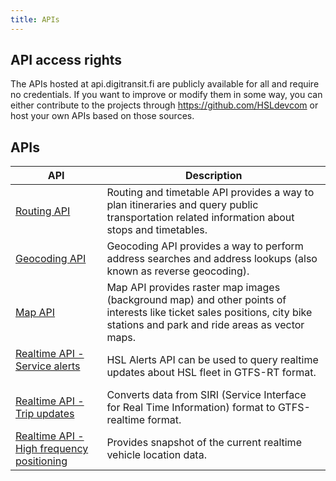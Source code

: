 ```yaml
---
title: APIs
---
```


## API access rights

The APIs hosted at api.digitransit.fi are publicly available for all and require no credentials. If you want to improve or modify them in some way, you can either contribute to the projects through https://github.com/HSLdevcom or host your own APIs based on those sources.

## APIs
| API                                                                             | Description                     |
|---------------------------------------------------------------------------------|---------------------------------|
| [Routing API](./1-routing-api/)                                                 | Routing and timetable API provides a way to plan itineraries and query public transportation related information about stops and timetables.
| [Geocoding API](./2-geocoding-api/)                                             | Geocoding API provides a way to perform address searches and address lookups (also known as reverse geocoding).
| [Map API](./3-map-api/)                                                         | Map API provides raster map images (background map) and other points of interests like ticket sales positions, city bike stations and park and ride areas as vector maps.
| [Realtime API - Service alerts](./4-realtime-api/service-alerts)                | HSL Alerts API can be used to query realtime updates about HSL fleet in GTFS-RT format. 
| [Realtime API - Trip updates](./4-realtime-api/trip-updates)                    | Converts data from SIRI (Service Interface for Real Time Information) format to GTFS-realtime format.
| [Realtime API - High frequency positioning](./4-realtime-api/vehicle-positions) | Provides snapshot of the current realtime vehicle location data.
